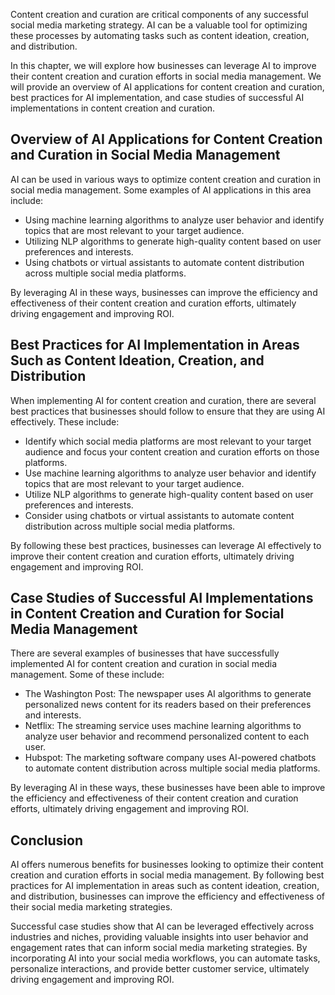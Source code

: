 

Content creation and curation are critical components of any successful social media marketing strategy. AI can be a valuable tool for optimizing these processes by automating tasks such as content ideation, creation, and distribution.

In this chapter, we will explore how businesses can leverage AI to improve their content creation and curation efforts in social media management. We will provide an overview of AI applications for content creation and curation, best practices for AI implementation, and case studies of successful AI implementations in content creation and curation.

Overview of AI Applications for Content Creation and Curation in Social Media Management
----------------------------------------------------------------------------------------

AI can be used in various ways to optimize content creation and curation in social media management. Some examples of AI applications in this area include:

* Using machine learning algorithms to analyze user behavior and identify topics that are most relevant to your target audience.
* Utilizing NLP algorithms to generate high-quality content based on user preferences and interests.
* Using chatbots or virtual assistants to automate content distribution across multiple social media platforms.

By leveraging AI in these ways, businesses can improve the efficiency and effectiveness of their content creation and curation efforts, ultimately driving engagement and improving ROI.

Best Practices for AI Implementation in Areas Such as Content Ideation, Creation, and Distribution
--------------------------------------------------------------------------------------------------

When implementing AI for content creation and curation, there are several best practices that businesses should follow to ensure that they are using AI effectively. These include:

* Identify which social media platforms are most relevant to your target audience and focus your content creation and curation efforts on those platforms.
* Use machine learning algorithms to analyze user behavior and identify topics that are most relevant to your target audience.
* Utilize NLP algorithms to generate high-quality content based on user preferences and interests.
* Consider using chatbots or virtual assistants to automate content distribution across multiple social media platforms.

By following these best practices, businesses can leverage AI effectively to improve their content creation and curation efforts, ultimately driving engagement and improving ROI.

Case Studies of Successful AI Implementations in Content Creation and Curation for Social Media Management
----------------------------------------------------------------------------------------------------------

There are several examples of businesses that have successfully implemented AI for content creation and curation in social media management. Some of these include:

* The Washington Post: The newspaper uses AI algorithms to generate personalized news content for its readers based on their preferences and interests.
* Netflix: The streaming service uses machine learning algorithms to analyze user behavior and recommend personalized content to each user.
* Hubspot: The marketing software company uses AI-powered chatbots to automate content distribution across multiple social media platforms.

By leveraging AI in these ways, these businesses have been able to improve the efficiency and effectiveness of their content creation and curation efforts, ultimately driving engagement and improving ROI.

Conclusion
----------

AI offers numerous benefits for businesses looking to optimize their content creation and curation efforts in social media management. By following best practices for AI implementation in areas such as content ideation, creation, and distribution, businesses can improve the efficiency and effectiveness of their social media marketing strategies.

Successful case studies show that AI can be leveraged effectively across industries and niches, providing valuable insights into user behavior and engagement rates that can inform social media marketing strategies. By incorporating AI into your social media workflows, you can automate tasks, personalize interactions, and provide better customer service, ultimately driving engagement and improving ROI.
